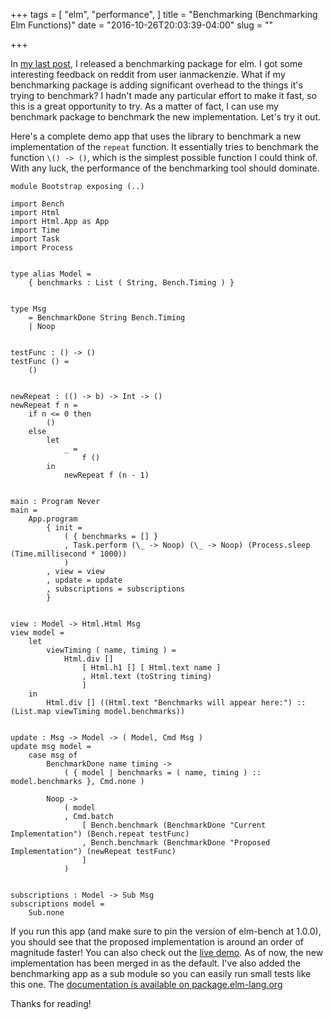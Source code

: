 +++
tags = [
  "elm",
  "performance",
]
title = "Benchmarking (Benchmarking Elm Functions)"
date = "2016-10-26T20:03:39-04:00"
slug = ""

+++

In [my last post][elmbench], I released a benchmarking package for elm. I got some interesting feedback on reddit
from user ianmackenzie. What if my benchmarking package is adding significant overhead to the things it's trying to benchmark?
I hadn't made any particular effort to make it fast, so this is a great opportunity to try. As a matter of fact, I can use my
benchmark package to benchmark the new implementation. Let's try it out.

Here's a complete demo app that uses the library to benchmark a new implementation of the `repeat` function.
It essentially tries to benchmark the function `\() -> ()`, which is the simplest possible function I could think of. 
With any luck, the performance of the benchmarking tool should dominate.

```
module Bootstrap exposing (..)

import Bench
import Html
import Html.App as App
import Time
import Task
import Process


type alias Model =
    { benchmarks : List ( String, Bench.Timing ) }


type Msg
    = BenchmarkDone String Bench.Timing
    | Noop


testFunc : () -> ()
testFunc () =
    ()


newRepeat : (() -> b) -> Int -> ()
newRepeat f n =
    if n <= 0 then
        ()
    else
        let
            _ =
                f ()
        in
            newRepeat f (n - 1)


main : Program Never
main =
    App.program
        { init =
            ( { benchmarks = [] }
            , Task.perform (\_ -> Noop) (\_ -> Noop) (Process.sleep (Time.millisecond * 1000))
            )
        , view = view
        , update = update
        , subscriptions = subscriptions
        }


view : Model -> Html.Html Msg
view model =
    let
        viewTiming ( name, timing ) =
            Html.div []
                [ Html.h1 [] [ Html.text name ]
                , Html.text (toString timing)
                ]
    in
        Html.div [] ((Html.text "Benchmarks will appear here:") :: (List.map viewTiming model.benchmarks))


update : Msg -> Model -> ( Model, Cmd Msg )
update msg model =
    case msg of
        BenchmarkDone name timing ->
            ( { model | benchmarks = ( name, timing ) :: model.benchmarks }, Cmd.none )

        Noop ->
            ( model
            , Cmd.batch
                [ Bench.benchmark (BenchmarkDone "Current Implementation") (Bench.repeat testFunc)
                , Bench.benchmark (BenchmarkDone "Proposed Implementation") (newRepeat testFunc)
                ]
            )


subscriptions : Model -> Sub Msg
subscriptions model =
    Sub.none

```


If you run this app (and make sure to pin the version of elm-bench at 1.0.0), you should see that the
proposed implementation is around an order of magnitude faster! You can also check out the [live demo][demo]. As of now, the new implementation has
been merged in as the default. I've also added the benchmarking app as a sub module so you can easily
run small tests like this one. The [documentation is available on package.elm-lang.org][docs]

Thanks for reading!




[elmbench]: /blog/elm-bench/
[docs]: http://package.elm-lang.org/packages/Logiraptor/elm-bench/latest
[demo]: /apps/benchception